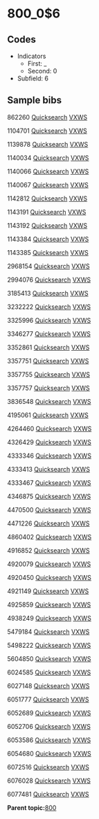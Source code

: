 # 800\_0$6

## Codes

-   Indicators
    -   First: \_
    -   Second: 0
-   Subfield: 6

## Sample bibs

862260 [Quicksearch](https://search.library.yale.edu/catalog/862260) [VXWS](http://prodorbis.library.yale.edu:7014/vxws/GetHoldingsService?bibId=862260)

1104701 [Quicksearch](https://search.library.yale.edu/catalog/1104701) [VXWS](http://prodorbis.library.yale.edu:7014/vxws/GetHoldingsService?bibId=1104701)

1139878 [Quicksearch](https://search.library.yale.edu/catalog/1139878) [VXWS](http://prodorbis.library.yale.edu:7014/vxws/GetHoldingsService?bibId=1139878)

1140034 [Quicksearch](https://search.library.yale.edu/catalog/1140034) [VXWS](http://prodorbis.library.yale.edu:7014/vxws/GetHoldingsService?bibId=1140034)

1140066 [Quicksearch](https://search.library.yale.edu/catalog/1140066) [VXWS](http://prodorbis.library.yale.edu:7014/vxws/GetHoldingsService?bibId=1140066)

1140067 [Quicksearch](https://search.library.yale.edu/catalog/1140067) [VXWS](http://prodorbis.library.yale.edu:7014/vxws/GetHoldingsService?bibId=1140067)

1142812 [Quicksearch](https://search.library.yale.edu/catalog/1142812) [VXWS](http://prodorbis.library.yale.edu:7014/vxws/GetHoldingsService?bibId=1142812)

1143191 [Quicksearch](https://search.library.yale.edu/catalog/1143191) [VXWS](http://prodorbis.library.yale.edu:7014/vxws/GetHoldingsService?bibId=1143191)

1143192 [Quicksearch](https://search.library.yale.edu/catalog/1143192) [VXWS](http://prodorbis.library.yale.edu:7014/vxws/GetHoldingsService?bibId=1143192)

1143384 [Quicksearch](https://search.library.yale.edu/catalog/1143384) [VXWS](http://prodorbis.library.yale.edu:7014/vxws/GetHoldingsService?bibId=1143384)

1143385 [Quicksearch](https://search.library.yale.edu/catalog/1143385) [VXWS](http://prodorbis.library.yale.edu:7014/vxws/GetHoldingsService?bibId=1143385)

2968154 [Quicksearch](https://search.library.yale.edu/catalog/2968154) [VXWS](http://prodorbis.library.yale.edu:7014/vxws/GetHoldingsService?bibId=2968154)

2994076 [Quicksearch](https://search.library.yale.edu/catalog/2994076) [VXWS](http://prodorbis.library.yale.edu:7014/vxws/GetHoldingsService?bibId=2994076)

3185413 [Quicksearch](https://search.library.yale.edu/catalog/3185413) [VXWS](http://prodorbis.library.yale.edu:7014/vxws/GetHoldingsService?bibId=3185413)

3232222 [Quicksearch](https://search.library.yale.edu/catalog/3232222) [VXWS](http://prodorbis.library.yale.edu:7014/vxws/GetHoldingsService?bibId=3232222)

3325996 [Quicksearch](https://search.library.yale.edu/catalog/3325996) [VXWS](http://prodorbis.library.yale.edu:7014/vxws/GetHoldingsService?bibId=3325996)

3346277 [Quicksearch](https://search.library.yale.edu/catalog/3346277) [VXWS](http://prodorbis.library.yale.edu:7014/vxws/GetHoldingsService?bibId=3346277)

3352861 [Quicksearch](https://search.library.yale.edu/catalog/3352861) [VXWS](http://prodorbis.library.yale.edu:7014/vxws/GetHoldingsService?bibId=3352861)

3357751 [Quicksearch](https://search.library.yale.edu/catalog/3357751) [VXWS](http://prodorbis.library.yale.edu:7014/vxws/GetHoldingsService?bibId=3357751)

3357755 [Quicksearch](https://search.library.yale.edu/catalog/3357755) [VXWS](http://prodorbis.library.yale.edu:7014/vxws/GetHoldingsService?bibId=3357755)

3357757 [Quicksearch](https://search.library.yale.edu/catalog/3357757) [VXWS](http://prodorbis.library.yale.edu:7014/vxws/GetHoldingsService?bibId=3357757)

3836548 [Quicksearch](https://search.library.yale.edu/catalog/3836548) [VXWS](http://prodorbis.library.yale.edu:7014/vxws/GetHoldingsService?bibId=3836548)

4195061 [Quicksearch](https://search.library.yale.edu/catalog/4195061) [VXWS](http://prodorbis.library.yale.edu:7014/vxws/GetHoldingsService?bibId=4195061)

4264460 [Quicksearch](https://search.library.yale.edu/catalog/4264460) [VXWS](http://prodorbis.library.yale.edu:7014/vxws/GetHoldingsService?bibId=4264460)

4326429 [Quicksearch](https://search.library.yale.edu/catalog/4326429) [VXWS](http://prodorbis.library.yale.edu:7014/vxws/GetHoldingsService?bibId=4326429)

4333346 [Quicksearch](https://search.library.yale.edu/catalog/4333346) [VXWS](http://prodorbis.library.yale.edu:7014/vxws/GetHoldingsService?bibId=4333346)

4333413 [Quicksearch](https://search.library.yale.edu/catalog/4333413) [VXWS](http://prodorbis.library.yale.edu:7014/vxws/GetHoldingsService?bibId=4333413)

4333467 [Quicksearch](https://search.library.yale.edu/catalog/4333467) [VXWS](http://prodorbis.library.yale.edu:7014/vxws/GetHoldingsService?bibId=4333467)

4346875 [Quicksearch](https://search.library.yale.edu/catalog/4346875) [VXWS](http://prodorbis.library.yale.edu:7014/vxws/GetHoldingsService?bibId=4346875)

4470500 [Quicksearch](https://search.library.yale.edu/catalog/4470500) [VXWS](http://prodorbis.library.yale.edu:7014/vxws/GetHoldingsService?bibId=4470500)

4471226 [Quicksearch](https://search.library.yale.edu/catalog/4471226) [VXWS](http://prodorbis.library.yale.edu:7014/vxws/GetHoldingsService?bibId=4471226)

4860402 [Quicksearch](https://search.library.yale.edu/catalog/4860402) [VXWS](http://prodorbis.library.yale.edu:7014/vxws/GetHoldingsService?bibId=4860402)

4916852 [Quicksearch](https://search.library.yale.edu/catalog/4916852) [VXWS](http://prodorbis.library.yale.edu:7014/vxws/GetHoldingsService?bibId=4916852)

4920079 [Quicksearch](https://search.library.yale.edu/catalog/4920079) [VXWS](http://prodorbis.library.yale.edu:7014/vxws/GetHoldingsService?bibId=4920079)

4920450 [Quicksearch](https://search.library.yale.edu/catalog/4920450) [VXWS](http://prodorbis.library.yale.edu:7014/vxws/GetHoldingsService?bibId=4920450)

4921149 [Quicksearch](https://search.library.yale.edu/catalog/4921149) [VXWS](http://prodorbis.library.yale.edu:7014/vxws/GetHoldingsService?bibId=4921149)

4925859 [Quicksearch](https://search.library.yale.edu/catalog/4925859) [VXWS](http://prodorbis.library.yale.edu:7014/vxws/GetHoldingsService?bibId=4925859)

4938249 [Quicksearch](https://search.library.yale.edu/catalog/4938249) [VXWS](http://prodorbis.library.yale.edu:7014/vxws/GetHoldingsService?bibId=4938249)

5479184 [Quicksearch](https://search.library.yale.edu/catalog/5479184) [VXWS](http://prodorbis.library.yale.edu:7014/vxws/GetHoldingsService?bibId=5479184)

5498222 [Quicksearch](https://search.library.yale.edu/catalog/5498222) [VXWS](http://prodorbis.library.yale.edu:7014/vxws/GetHoldingsService?bibId=5498222)

5604850 [Quicksearch](https://search.library.yale.edu/catalog/5604850) [VXWS](http://prodorbis.library.yale.edu:7014/vxws/GetHoldingsService?bibId=5604850)

6024585 [Quicksearch](https://search.library.yale.edu/catalog/6024585) [VXWS](http://prodorbis.library.yale.edu:7014/vxws/GetHoldingsService?bibId=6024585)

6027148 [Quicksearch](https://search.library.yale.edu/catalog/6027148) [VXWS](http://prodorbis.library.yale.edu:7014/vxws/GetHoldingsService?bibId=6027148)

6051777 [Quicksearch](https://search.library.yale.edu/catalog/6051777) [VXWS](http://prodorbis.library.yale.edu:7014/vxws/GetHoldingsService?bibId=6051777)

6052689 [Quicksearch](https://search.library.yale.edu/catalog/6052689) [VXWS](http://prodorbis.library.yale.edu:7014/vxws/GetHoldingsService?bibId=6052689)

6052706 [Quicksearch](https://search.library.yale.edu/catalog/6052706) [VXWS](http://prodorbis.library.yale.edu:7014/vxws/GetHoldingsService?bibId=6052706)

6053586 [Quicksearch](https://search.library.yale.edu/catalog/6053586) [VXWS](http://prodorbis.library.yale.edu:7014/vxws/GetHoldingsService?bibId=6053586)

6054680 [Quicksearch](https://search.library.yale.edu/catalog/6054680) [VXWS](http://prodorbis.library.yale.edu:7014/vxws/GetHoldingsService?bibId=6054680)

6072516 [Quicksearch](https://search.library.yale.edu/catalog/6072516) [VXWS](http://prodorbis.library.yale.edu:7014/vxws/GetHoldingsService?bibId=6072516)

6076028 [Quicksearch](https://search.library.yale.edu/catalog/6076028) [VXWS](http://prodorbis.library.yale.edu:7014/vxws/GetHoldingsService?bibId=6076028)

6077481 [Quicksearch](https://search.library.yale.edu/catalog/6077481) [VXWS](http://prodorbis.library.yale.edu:7014/vxws/GetHoldingsService?bibId=6077481)

**Parent topic:**[800](../../tags/800/800.md)

